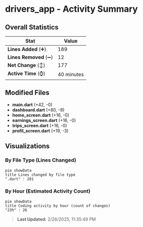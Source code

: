 # drivers_app - Activity Summary 

## Overall Statistics

| Stat                   | Value                                                             |
| ---------------------- | ----------------------------------------------------------------- |
| **Lines Added** (➕)   | 189                                          |
| **Lines Removed** (➖) | 12                                        |
| **Net Change** (↕)    | 177                |
| **Active Time** (⌚)   | 40 minutes |


## Modified Files
- **main.dart** (+42, -0)
- **dashboard.dart** (+80, -9)
- **home_screen.dart** (+16, -0)
- **earnings_screen.dart** (+16, -0)
- **trips_screen.dart** (+16, -0)
- **profil_screen.dart** (+19, -3)

## Visualizations

### By File Type (Lines Changed)

```mermaid
pie showData
title Lines changed by file type
".dart" : 201
```

### By Hour (Estimated Activity Count)

```mermaid
pie showData
title Coding activity by hour (count of changes)
"23h" : 26
```


> **Last Updated:** 2/26/2025, 11:35:49 PM